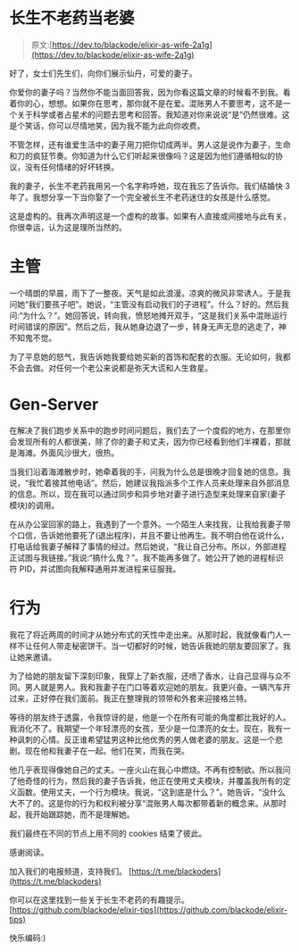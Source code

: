 # 长生不老药当老婆

> 原文:[https://dev.to/blackode/elixir-as-wife-2a1g](https://dev.to/blackode/elixir-as-wife-2a1g)

好了，女士们先生们，向你们展示仙丹，可爱的妻子。

你爱你的妻子吗？当然你不能当面回答我，因为你看这篇文章的时候看不到我。看着你的心，想想。如果你在思考，那你就不是在爱。混账男人不要思考，这不是一个关于科学或者占星术的问题去思考和回答。我知道对你来说说“是”仍然很难。这是个笑话，你可以尽情地笑，因为我不能为此向你收费。

不管怎样，还有谁爱生活中的妻子用刀把你切成两半。男人这是说作为妻子，生命和刀的疯狂节奏。你知道为什么它们听起来很像吗？这是因为他们遵循相似的协议，没有任何情绪的好坏转换。

我的妻子，长生不老药我用另一个名字称呼她，现在我忘了告诉你。我们结婚快 3 年了。我想分享一下当你娶了一个完全被长生不老药迷住的女孩是什么感觉。

这是虚构的。我再次声明这是一个虚构的故事。如果有人直接或间接地与此有关，你很幸运，认为这是理所当然的。

# [](#supervisor)主管

一个晴朗的早晨，雨下了一整夜。天气是如此浪漫。凉爽的微风非常诱人。于是我问她“我们要孩子吧”。她说，“主管没有启动我们的子进程”。什么？好的。然后我问:“为什么？”。她回答说，转向我，愤怒地摊开双手，“这是我们关系中混账运行时间错误的原因”。然后之后，我从她身边退了一步，转身无声无息的逃走了，神不知鬼不觉。

为了平息她的怒气，我告诉她我要给她买新的首饰和配套的衣服。无论如何，我都不会去做。对任何一个老公来说都是弥天大谎和人生救星。

# [](#genserver)Gen-Server

在解决了我们跑步关系中的跑步时间问题后，我们去了一个度假的地方，在那里你会发现所有的人都很美，除了你的妻子和丈夫，因为你已经看到他们半裸着，那就是海滩。外面风沙很大，很热。

当我们沿着海滩散步时，她牵着我的手，问我为什么总是很晚才回复她的信息。我说，“我忙着接其他电话”。然后，她建议我指派多个工作人员来处理来自外部消息的信息。所以，现在我可以通过同步和异步地对妻子进行造型来处理来自家(妻子模块)的调用。

在从办公室回家的路上，我遇到了一个意外。一个陌生人来找我，让我给我妻子带个口信，告诉她他要死了(退出程序)，并且不要让他再生。我不明白他在说什么，打电话给我妻子解释了事情的经过。然后她说，“我让自己分布。所以，外部进程正试图与我链接。”我说:“搞什么鬼？”。我不能再多做了。她公开了她的进程标识符 PID，并试图向我解释通用并发进程来征服我。

# [](#behavior)行为

我花了将近两周的时间才从她分布式的天性中走出来。从那时起，我就像看门人一样不让任何人带走秘密饼干。当一切都好的时候，她告诉我她的朋友要回家了。我让她来邀请。

为了给她的朋友留下深刻印象，我穿上了新衣服，还喷了香水，让自己显得与众不同。男人就是男人。我和我妻子在门口等着欢迎她的朋友。我更兴奋。一辆汽车开过来，正好停在我们面前。我正在整理我的领带和外套来迎接格兰特。

等待的朋友终于透露，令我惊讶的是，他是一个在所有可能的角度都比我好的人。我消化不了。我期望一个年轻漂亮的女孩，至少是一位漂亮的女士。现在，我有一种讽刺的心情。反正谁希望猛男这种比他优秀的男人做老婆的朋友。这是一个悲剧。现在他和我妻子在一起。他们在笑，而我在哭。

他几乎表现得像她自己的丈夫。一座火山在我心中燃烧。不再有控制欲。所以我问了他奇怪的行为，然后我的妻子告诉我，他正在使用丈夫模块，并覆盖我所有的定义函数。使用丈夫，一个行为模块。我说，“这到底是什么？”。她告诉，“没什么大不了的。这是你的行为和权利被分享“混账男人每次都带着新的概念来。从那时起，我开始跟踪她，而不是理解她。

我们最终在不同的节点上用不同的 cookies 结束了彼此。

感谢阅读。

加入我们的电报频道，支持我们。
[https://t.me/blackoders](https://t.me/blackoders)

你可以在这里找到一些关于长生不老药的有趣提示。
[https://github.com/blackode/elixir-tips](https://github.com/blackode/elixir-tips)

快乐编码:)